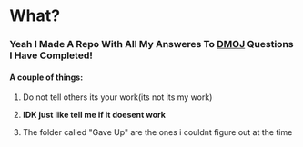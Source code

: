 # What?
### Yeah I Made A Repo With All My Answeres To [DMOJ](https://dmoj.ca/) Questions I Have Completed!

#### A couple of things:

1) Do not tell others its your work(its not its my work)<b>

2) IDK just like tell me if it doesent work </b>

3) The folder called "Gave Up" are the ones i couldnt figure out at the time